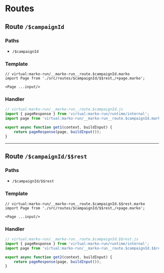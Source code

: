 # Routes

## Route `/$campaignId`
### Paths
  - `/$campaignId`
### Template
```marko
// virtual:marko-run/__marko-run__route.$campaignId.marko
import Page from './src/routes/$campaignId/$$rest,/+page.marko';

<Page ...input/>
```
### Handler
```js
// virtual:marko-run/__marko-run__route.$campaignId.js
import { pageResponse } from 'virtual:marko-run/runtime/internal';
import page from 'virtual:marko-run/__marko-run__route.$campaignId.marko?marko-server-entry';

export async function get1(context, buildInput) {
	return pageResponse(page, buildInput());
}
```
---
## Route `/$campaignId/$$rest`
### Paths
  - `/$campaignId/$$rest`
### Template
```marko
// virtual:marko-run/__marko-run__route.$campaignId.$$rest.marko
import Page from './src/routes/$campaignId/$$rest,/+page.marko';

<Page ...input/>
```
### Handler
```js
// virtual:marko-run/__marko-run__route.$campaignId.$$rest.js
import { pageResponse } from 'virtual:marko-run/runtime/internal';
import page from 'virtual:marko-run/__marko-run__route.$campaignId.$$rest.marko?marko-server-entry';

export async function get2(context, buildInput) {
	return pageResponse(page, buildInput());
}
```
